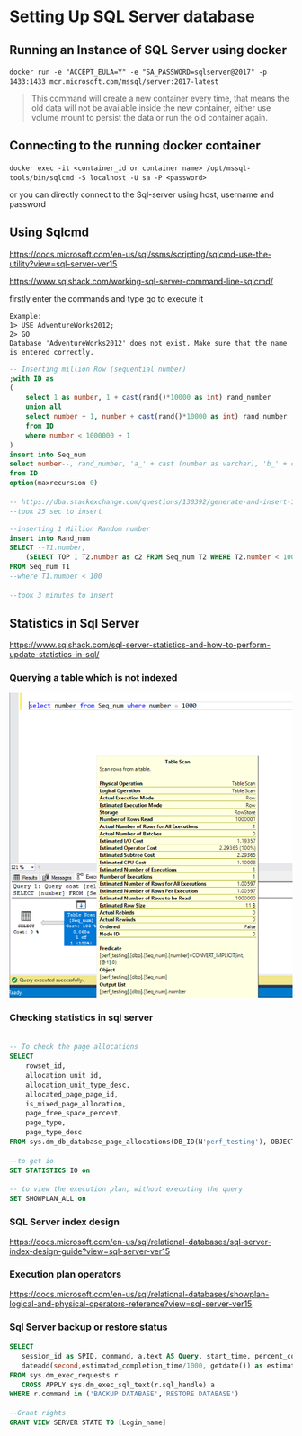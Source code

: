# Setting Up SQL Server database

## Running an Instance of SQL Server using docker

`docker run -e "ACCEPT_EULA=Y" -e "SA_PASSWORD=sqlserver@2017" -p 1433:1433 mcr.microsoft.com/mssql/server:2017-latest`

> This command will create a new container every time, that means the old data will not be available inside the new container, either use volume mount to persist the data or run the old container again.

## Connecting to the running docker container

`docker exec -it <container_id or container name> /opt/mssql-tools/bin/sqlcmd -S localhost -U sa -P <password>`

or you can directly connect to the Sql-server using host, username and password

## Using Sqlcmd

https://docs.microsoft.com/en-us/sql/ssms/scripting/sqlcmd-use-the-utility?view=sql-server-ver15

https://www.sqlshack.com/working-sql-server-command-line-sqlcmd/

firstly enter the commands and type go to execute it

``` plain
Example:
1> USE AdventureWorks2012;
2> GO
Database 'AdventureWorks2012' does not exist. Make sure that the name is entered correctly.
```


``` sql
-- Inserting million Row (sequential number)
;with ID as
(
    select 1 as number, 1 + cast(rand()*10000 as int) rand_number
    union all
    select number + 1, number + cast(rand()*10000 as int) rand_number
    from ID
    where number < 1000000 + 1
)
insert into Seq_num
select number--, rand_number, 'a_' + cast (number as varchar), 'b_' + cast (number/2 as varchar)
from ID  
option(maxrecursion 0)

-- https://dba.stackexchange.com/questions/130392/generate-and-insert-1-million-rows-into-simple-table
--took 25 sec to insert

```

``` sql
--inserting 1 Million Random number
insert into Rand_num
SELECT --T1.number,
    (SELECT TOP 1 T2.number as c2 FROM Seq_num T2 WHERE T2.number < 100 and T1.number IS NOT NULL ORDER BY NewID())
FROM Seq_num T1 
--where T1.number < 100

--took 3 minutes to insert
```

## Statistics in Sql Server

https://www.sqlshack.com/sql-server-statistics-and-how-to-perform-update-statistics-in-sql/


### Querying a table which is not indexed

![Execution plan](2022-03-26-21-32-09.png)

### Checking statistics in sql server

``` sql 

-- To check the page allocations
SELECT
    rowset_id,
    allocation_unit_id,
    allocation_unit_type_desc,
    allocated_page_page_id,
    is_mixed_page_allocation,
    page_free_space_percent,
    page_type,
    page_type_desc
FROM sys.dm_db_database_page_allocations(DB_ID(N'perf_testing'), OBJECT_ID(N'ABC', N'U'), NUll, Null, 'DETAILED')

--to get io
SET STATISTICS IO on

-- to view the execution plan, without executing the query
SET SHOWPLAN_ALL on


```

### SQL Server index design
https://docs.microsoft.com/en-us/sql/relational-databases/sql-server-index-design-guide?view=sql-server-ver15

### Execution plan operators 
https://docs.microsoft.com/en-us/sql/relational-databases/showplan-logical-and-physical-operators-reference?view=sql-server-ver15


### Sql Server backup or restore status

``` sql
SELECT 
   session_id as SPID, command, a.text AS Query, start_time, percent_complete,
   dateadd(second,estimated_completion_time/1000, getdate()) as estimated_completion_time
FROM sys.dm_exec_requests r 
   CROSS APPLY sys.dm_exec_sql_text(r.sql_handle) a 
WHERE r.command in ('BACKUP DATABASE','RESTORE DATABASE') 

--Grant rights
GRANT VIEW SERVER STATE TO [Login_name] 
```